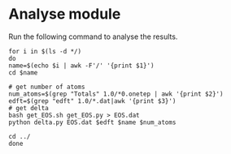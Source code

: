 # Analyse module
Run the following command to analyse the results.

```
for i in $(ls -d */)
do
name=$(echo $i | awk -F'/' '{print $1}')
cd $name

# get number of atoms
num_atoms=$(grep "Totals" 1.0/*0.onetep | awk '{print $2}')
edft=$(grep "edft" 1.0/*.dat|awk '{print $3}')
# get delta
bash get_EOS.sh get_EOS.py > EOS.dat
python delta.py EOS.dat $edft $name $num_atoms

cd ../
done
```

